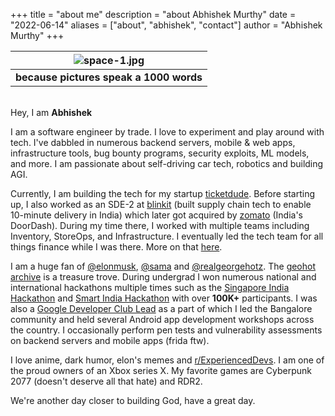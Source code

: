 +++
title = "about me"
description = "about Abhishek Murthy"
date = "2022-06-14"
aliases = ["about", "abhishek", "contact"]
author = "Abhishek Murthy"
+++

|        ![space-1.jpg](./setup.jpg)         |
| :----------------------------------------: |
| <b>because pictures speak a 1000 words</b> |

\
Hey, I am **Abhishek**

I am a software engineer by trade. I love to experiment and play around with tech. I've dabbled in numerous backend servers, mobile & web apps, infrastructure tools, bug bounty programs, security exploits, ML models, and more. I am passionate about self-driving car tech, robotics and building AGI.

Currently, I am building the tech for my startup [ticketdude](https://ticketdude.app/). Before starting up, I also worked as an SDE-2 at [blinkit](https://blinkit.com/) (built supply chain tech to enable 10-minute delivery in India) which later got acquired by [zomato](https://www.zomato.com/) (India's DoorDash). During my time there, I worked with multiple teams including Inventory, StoreOps, and Infrastructure. I eventually led the tech team for all things finance while I was there. More on that [here](https://blinkit.com/blog/first-12-months-blinkit-abhishek-m).

I am a huge fan of [@elonmusk](https://twitter.com/elonmusk), [@sama](https://twitter.com/sama) and [@realgeorgehotz](https://twitter.com/realgeorgehotz). The [geohot archive](https://www.youtube.com/@geohotarchive) is a treasure trove. During undergrad I won numerous national and international hackathons multiple times such as the [Singapore India Hackathon](https://singaporeindiahackathon.com/) and [Smart India Hackathon](https://www.sih.gov.in/) with over **100K+** participants. I was also a [Google Developer Club Lead](https://developers.google.com/community/gdsc) as a part of which I led the Bangalore community and held several Android app development workshops across the country. I occasionally perform pen tests and vulnerability assessments on backend servers and mobile apps (frida ftw).

I love anime, dark humor, elon's memes and [r/ExperiencedDevs](https://www.reddit.com/r/ExperiencedDevs/). I am one of the proud owners of an Xbox series X. My favorite games are Cyberpunk 2077 (doesn't deserve all that hate) and RDR2.

We're another day closer to building God, have a great day.
